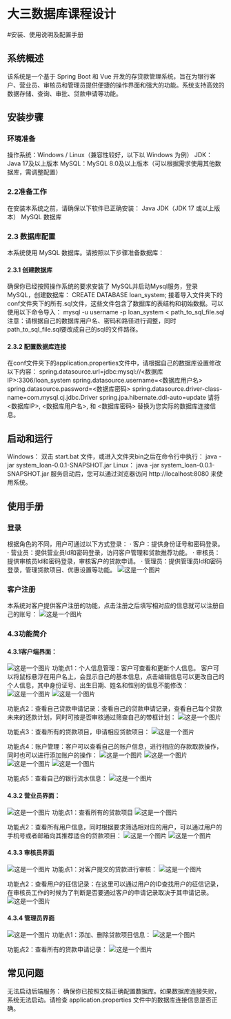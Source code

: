 # 大三数据库课程设计
#安装、使用说明及配置手册
## 系统概述
该系统是一个基于 Spring Boot 和 Vue 开发的存贷款管理系统，旨在为银行客户、营业员、审核员和管理员提供便捷的操作界面和强大的功能。系统支持高效的数据存储、查询、审批、贷款申请等功能。
## 安装步骤
### 环境准备
操作系统：Windows / Linux（兼容性较好，以下以 Windows 为例）
JDK：Java 17及以上版本
MySQL：MySQL 8.0及以上版本（可以根据需求使用其他数据库，需调整配置）
### 2.2准备工作
在安装本系统之前，请确保以下软件已正确安装：
Java JDK（JDK 17 或以上版本）
MySQL 数据库
### 2.3 数据库配置
本系统使用 MySQL 数据库。请按照以下步骤准备数据库：
#### 2.3.1 创建数据库
确保你已经按照操作系统的要求安装了 MySQL并启动Mysql服务，登录 MySQL，创建数据库：
CREATE DATABASE loan_system;
接着导入文件夹下的conf文件夹下的所有.sql文件，这些文件包含了数据库的表结构和初始数据。可以使用以下命令导入：
mysql -u username -p loan_system < path_to_sql_file.sql
注意：请根据自己的数据库用户名、密码和路径进行调整，同时path_to_sql_file.sql要改成自己的sql的文件路径。
#### 2.3.2 配置数据库连接
在conf文件夹下的application.properties文件中，请根据自己的数据库设置修改以下内容：
spring.datasource.url=jdbc:mysql://<数据库IP>:3306/loan_system
spring.datasource.username=<数据库用户名>
spring.datasource.password=<数据库密码>
spring.datasource.driver-class-name=com.mysql.cj.jdbc.Driver
spring.jpa.hibernate.ddl-auto=update
请将 <数据库IP>, <数据库用户名>, 和 <数据库密码> 替换为您实际的数据库连接信息。
## 启动和运行
Windows：
双击 start.bat 文件，或进入文件夹bin之后在命令行中执行：
java -jar system_loan-0.0.1-SNAPSHOT.jar
Linux：
java -jar system_loan-0.0.1-SNAPSHOT.jar
服务启动后，您可以通过浏览器访问 http://localhost:8080 来使用系统。
## 使用手册
### 登录

根据角色的不同，用户可通过以下方式登录：
·  客户：提供身份证号和密码登录。
·  营业员：提供营业员Id和密码登录，访问客户管理和贷款推荐功能。
·  审核员：提供审核员Id和密码登录，审核客户的贷款申请。
·  管理员：提供管理员Id和密码登录，管理贷款项目、优惠设置等功能。
![这是一个图片](images/image1.png)

### 客户注册
本系统对客户提供客户注册的功能，点击注册之后填写相对应的信息就可以注册自己的账号：
![这是一个图片](images/image2.png)

### 4.3功能简介
#### 4.3.1客户端界面：
![这是一个图片](images/image4.png)
功能点1：个人信息管理：客户可查看和更新个人信息。
客户可以将鼠标悬浮在用户名上，会显示自己的基本信息，点击编辑信息可以更改自己的个人信息，其中身份证号、出生日期、姓名和性别的信息不能修改：
![这是一个图片](images/image5.png)
![这是一个图片](images/image6.png)

功能点2：查看自己贷款申请记录：查看自己的贷款申请记录，查看自己每个贷款未来的还款计划，同时可按是否审核通过筛查自己的带框计划：
![这是一个图片](images/image7.png)

功能点3：查看所有的贷款项目，申请相应贷款项目：
![这是一个图片](images/image8.png)

功能点4：账户管理：客户可以查看自己的账户信息，进行相应的存款取款操作，同时也可以进行添加账户的操作：
![这是一个图片](images/image9.png)
![这是一个图片](images/image10.png)
![这是一个图片](images/image11.png)
![这是一个图片](images/image12.png)


功能点5：查看自己的银行流水信息：
![这是一个图片](images/image13.png)

#### 4.3.2 营业员界面：
![这是一个图片](images/image14.png)
功能点1：查看所有的贷款项目
![这是一个图片](images/image15.png)

功能点2：查看所有用户信息，同时根据要求筛选相对应的用户，可以通过用户的手机号或者邮箱向其推荐适合的贷款项目：
![这是一个图片](images/image16.png)
![这是一个图片](images/image17.png)

#### 4.3.3 审核员界面

![这是一个图片](images/image18.png)
功能点1：对客户提交的贷款进行审核：
![这是一个图片](images/image19.png)

功能点2：查看用户的征信记录：在这里可以通过用户的ID查找用户的征信记录，在审核员工作的时候为了判断是否要通过客户的申请记录取决于其申请记录。
![这是一个图片](images/image20.png)
#### 4.3.4 管理员界面
![这是一个图片](images/image21.png)
功能点1：添加、删除贷款项目信息：
![这是一个图片](images/image22.png)

功能点2：查看所有的贷款申请记录：
![这是一个图片](images/image23.png)
## 常见问题
无法启动后端服务：
确保你已按照文档正确配置数据库。如果数据库连接失败，系统无法启动。请检查 application.properties 文件中的数据库连接信息是否正确。

